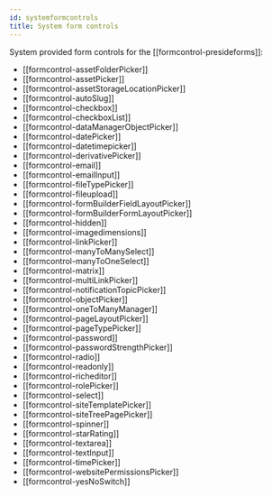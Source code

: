 ```yaml
---
id: systemformcontrols
title: System form controls
---
```


System provided form controls for the [[formcontrol-presideforms]]:

* [[formcontrol-assetFolderPicker]]
* [[formcontrol-assetPicker]]
* [[formcontrol-assetStorageLocationPicker]]
* [[formcontrol-autoSlug]]
* [[formcontrol-checkbox]]
* [[formcontrol-checkboxList]]
* [[formcontrol-dataManagerObjectPicker]]
* [[formcontrol-datePicker]]
* [[formcontrol-datetimepicker]]
* [[formcontrol-derivativePicker]]
* [[formcontrol-email]]
* [[formcontrol-emailInput]]
* [[formcontrol-fileTypePicker]]
* [[formcontrol-fileupload]]
* [[formcontrol-formBuilderFieldLayoutPicker]]
* [[formcontrol-formBuilderFormLayoutPicker]]
* [[formcontrol-hidden]]
* [[formcontrol-imagedimensions]]
* [[formcontrol-linkPicker]]
* [[formcontrol-manyToManySelect]]
* [[formcontrol-manyToOneSelect]]
* [[formcontrol-matrix]]
* [[formcontrol-multiLinkPicker]]
* [[formcontrol-notificationTopicPicker]]
* [[formcontrol-objectPicker]]
* [[formcontrol-oneToManyManager]]
* [[formcontrol-pageLayoutPicker]]
* [[formcontrol-pageTypePicker]]
* [[formcontrol-password]]
* [[formcontrol-passwordStrengthPicker]]
* [[formcontrol-radio]]
* [[formcontrol-readonly]]
* [[formcontrol-richeditor]]
* [[formcontrol-rolePicker]]
* [[formcontrol-select]]
* [[formcontrol-siteTemplatePicker]]
* [[formcontrol-siteTreePagePicker]]
* [[formcontrol-spinner]]
* [[formcontrol-starRating]]
* [[formcontrol-textarea]]
* [[formcontrol-textInput]]
* [[formcontrol-timePicker]]
* [[formcontrol-websitePermissionsPicker]]
* [[formcontrol-yesNoSwitch]]
